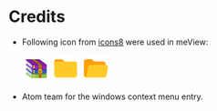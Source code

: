 # Credits

* Following icon from [icons8](https://icons8.com) were used in meView:

  [![Winrar](app/assets/WinRAR-48.png)](https://icons8.com/web-app/13447/winrar)
[![Winrar](app/assets/Folder-48.png)](https://icons8.com/web-app/12160/folder)
[![Winrar](app/assets/Open%20Folder-48.png)](https://icons8.com/web-app/12775/open-folder)

* Atom team for the windows context menu entry.